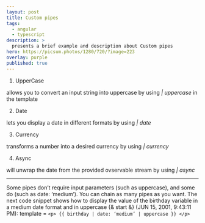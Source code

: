 ```yaml
---
layout: post
title: Custom pipes
tags:
  - angular
  - typescript
description: >
  presents a brief example and description about Custom pipes
hero: https://picsum.photos/1280/720/?image=223
overlay: purple
published: true
---
```


1. UpperCase

allows you to convert an input string into uppercase by using *| uppercase* in the template

2. Date

lets you display a date in different formats by using *| date*

3. Currency

transforms a number into a desired currency by using *| currency*

4. Async

will unwrap the date from the provided ovservable stream by using *| async*

---

Some pipes don’t require input parameters (such as uppercase), and some do (such as date: ‘medium’). You can chain as many pipes as you want.
The next code snippet shows how to display the value of the birthday variable in a medium date format and in uppercase
{& start &}
(JUN 15, 2001, 9:43:11 PM): template = `<p> {{ birthday | date: ‘medium’ | uppercase }} </p>`
